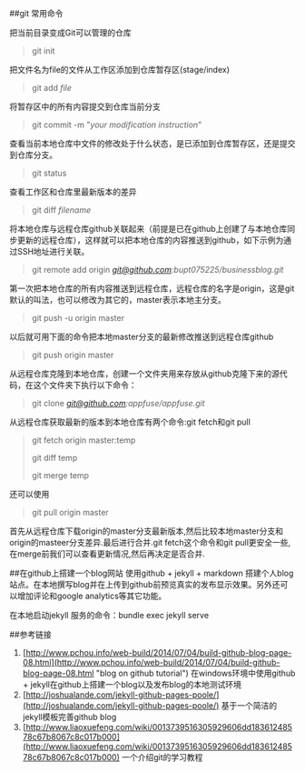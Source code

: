 ﻿##git 常用命令

把当前目录变成Git可以管理的仓库

> git init

把文件名为file的文件从工作区添加到仓库暂存区(stage/index)

> git add *file*

将暂存区中的所有内容提交到仓库当前分支

> git commit -m "*your modification instruction*"

查看当前本地仓库中文件的修改处于什么状态，是已添加到仓库暂存区，还是提交到仓库分支。

> git status


查看工作区和仓库里最新版本的差异

> git diff *filename*

将本地仓库与远程仓库github关联起来（前提是已在github上创建了与本地仓库同步更新的远程仓库），这样就可以把本地仓库的内容推送到github，如下示例为通过SSH地址进行关联。

> git remote add origin *git@github.com:bupt075225/businessblog.git*

第一次把本地仓库的所有内容推送到远程仓库，远程仓库的名字是origin，这是git默认的叫法，也可以修改为其它的，master表示本地主分支。

> git push -u origin master

以后就可用下面的命令把本地master分支的最新修改推送到远程仓库github


> git push origin master

 
从远程仓库克隆到本地仓库，创建一个文件夹用来存放从github克隆下来的源代码，在这个文件夹下执行以下命令：

> git clone *git@github.com:appfuse/appfuse.git*

从远程仓库获取最新的版本到本地仓库有两个命令:git fetch和git pull

> git fetch origin master:temp
> 
> git diff temp
> 
> git merge temp

还可以使用

> git pull origin master

首先从远程仓库下载origin的master分支最新版本,然后比较本地master分支和origin的masteer分支差异.最后进行合并.git fetch这个命令和git pull更安全一些,在merge前我们可以查看更新情况,然后再决定是否合并.

##在github上搭建一个blog网站
使用github + jekyll + markdown 搭建个人blog站点。在本地撰写blog并在上传到github前预览真实的发布显示效果。另外还可以增加评论和google analytics等其它功能。

在本地启动jekyll 服务的命令：bundle exec jekyll serve

##参考链接

1. [http://www.pchou.info/web-build/2014/07/04/build-github-blog-page-08.html](http://www.pchou.info/web-build/2014/07/04/build-github-blog-page-08.html "blog on github tutorial") 在windows环境中使用github + jekyll在github上搭建一个blog以及发布blog的本地测试环境
2. [http://joshualande.com/jekyll-github-pages-poole/](http://joshualande.com/jekyll-github-pages-poole/)  基于一个简洁的jekyll模板完善github blog
3. [http://www.liaoxuefeng.com/wiki/0013739516305929606dd18361248578c67b8067c8c017b000](http://www.liaoxuefeng.com/wiki/0013739516305929606dd18361248578c67b8067c8c017b000)  一个介绍git的学习教程


